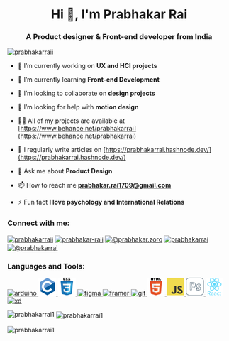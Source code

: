 <h1 align="center">Hi 👋, I'm Prabhakar Rai</h1>
<h3 align="center">A Product designer & Front-end developer from India</h3>

<p align="left"> <a href="https://twitter.com/prabhakarraii" target="blank"><img src="https://img.shields.io/twitter/follow/prabhakarraii?logo=twitter&style=for-the-badge" alt="prabhakarraii" /></a> </p>

- 🔭 I’m currently working on **UX and HCI projects**

- 🌱 I’m currently learning **Front-end Development**

- 👯 I’m looking to collaborate on **design projects**

- 🤝 I’m looking for help with **motion design**

- 👨‍💻 All of my projects are available at [https://www.behance.net/prabhakarrai](https://www.behance.net/prabhakarrai)

- 📝 I regularly write articles on [https://prabhakarrai.hashnode.dev/](https://prabhakarrai.hashnode.dev/)

- 💬 Ask me about **Product Design**

- 📫 How to reach me **prabhakar.rai1709@gmail.com**

- ⚡ Fun fact **I love psychology and International Relations**

<h3 align="left">Connect with me:</h3>
<p align="left">
<a href="https://twitter.com/prabhakar_ux" target="blank"><img align="center" src="https://raw.githubusercontent.com/rahuldkjain/github-profile-readme-generator/master/src/images/icons/Social/twitter.svg" alt="prabhakarraii" height="30" width="40" /></a>
<a href="https://linkedin.com/in/prabhakar-raii" target="blank"><img align="center" src="https://raw.githubusercontent.com/rahuldkjain/github-profile-readme-generator/master/src/images/icons/Social/linked-in-alt.svg" alt="prabhakar-raii" height="30" width="40" /></a>
<a href="https://instagram.com/@design.prabhakar" target="blank"><img align="center" src="https://raw.githubusercontent.com/rahuldkjain/github-profile-readme-generator/master/src/images/icons/Social/instagram.svg" alt="@prabhakar.zoro" height="30" width="40" /></a>
<a href="https://www.behance.net/prabhakarrai" target="blank"><img align="center" src="https://raw.githubusercontent.com/rahuldkjain/github-profile-readme-generator/master/src/images/icons/Social/behance.svg" alt="prabhakarrai" height="30" width="40" /></a>
<a href="https://hashnode.com/@prabhakarrai" target="blank"><img align="center" src="https://raw.githubusercontent.com/rahuldkjain/github-profile-readme-generator/master/src/images/icons/Social/hashnode.svg" alt="@prabhakarrai" height="30" width="40" /></a>
</p>

<h3 align="left">Languages and Tools:</h3>
<p align="left"> <a href="https://www.arduino.cc/" target="_blank" rel="noreferrer"> <img src="https://cdn.worldvectorlogo.com/logos/arduino-1.svg" alt="arduino" width="40" height="40"/> </a> <a href="https://www.cprogramming.com/" target="_blank" rel="noreferrer"> <img src="https://raw.githubusercontent.com/devicons/devicon/master/icons/c/c-original.svg" alt="c" width="40" height="40"/> </a> <a href="https://www.w3schools.com/css/" target="_blank" rel="noreferrer"> <img src="https://raw.githubusercontent.com/devicons/devicon/master/icons/css3/css3-original-wordmark.svg" alt="css3" width="40" height="40"/> </a> <a href="https://www.figma.com/" target="_blank" rel="noreferrer"> <img src="https://www.vectorlogo.zone/logos/figma/figma-icon.svg" alt="figma" width="40" height="40"/> </a> <a href="https://www.framer.com/" target="_blank" rel="noreferrer"> <img src="https://www.vectorlogo.zone/logos/framer/framer-icon.svg" alt="framer" width="40" height="40"/> </a> <a href="https://git-scm.com/" target="_blank" rel="noreferrer"> <img src="https://www.vectorlogo.zone/logos/git-scm/git-scm-icon.svg" alt="git" width="40" height="40"/> </a> <a href="https://www.w3.org/html/" target="_blank" rel="noreferrer"> <img src="https://raw.githubusercontent.com/devicons/devicon/master/icons/html5/html5-original-wordmark.svg" alt="html5" width="40" height="40"/> </a> <a href="https://developer.mozilla.org/en-US/docs/Web/JavaScript" target="_blank" rel="noreferrer"> <img src="https://raw.githubusercontent.com/devicons/devicon/master/icons/javascript/javascript-original.svg" alt="javascript" width="40" height="40"/> </a> <a href="https://www.photoshop.com/en" target="_blank" rel="noreferrer"> <img src="https://raw.githubusercontent.com/devicons/devicon/master/icons/photoshop/photoshop-line.svg" alt="photoshop" width="40" height="40"/> </a> <a href="https://reactjs.org/" target="_blank" rel="noreferrer"> <img src="https://raw.githubusercontent.com/devicons/devicon/master/icons/react/react-original-wordmark.svg" alt="react" width="40" height="40"/> </a> <a href="https://www.adobe.com/products/xd.html" target="_blank" rel="noreferrer"> <img src="https://cdn.worldvectorlogo.com/logos/adobe-xd.svg" alt="xd" width="40" height="40"/> </a> </p>

<p><img align="left" src="https://github-readme-stats.vercel.app/api/top-langs?username=prabhakarrai1&show_icons=true&locale=en&layout=compact" alt="prabhakarrai1" /></p>

<p>&nbsp;<img align="center" src="https://github-readme-stats.vercel.app/api?username=prabhakarrai1&show_icons=true&locale=en" alt="prabhakarrai1" /></p>

<p><img align="center" src="https://github-readme-streak-stats.herokuapp.com/?user=prabhakarrai1&" alt="prabhakarrai1" /></p>
